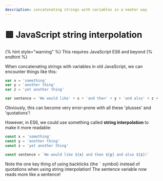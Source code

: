 ```yaml
---
description: concatenating strings with variables in a neater way
---
```


# 🟨 JavaScript string interpolation

{% hint style="warning" %}
This requires JavaScript ES6 and beyond
{% endhint %}

When concatenating strings with variables in old JavaScript, we can encounter things like this:

```javascript
var x = 'something'
var y = 'another thing'
var z = 'yet another thing'

var sentence = 'We would like' + x + 'and then' + y + 'and also' + z + '!';
```

Obviously, this can become very error-prone with all these 'plusses' and 'quotations'!

However, in ES6, we could use something called **string interpolation** to make it more readable:

```javascript
const x = 'something'
const y = 'another thing'
const z = 'yet another thing'

const sentence = `We would like ${x} and then ${y} and also ${z}!`
```

Note the one key thing of using backticks (the `` ` `` symbol) instead of quotations when using string interpolation! The sentence variable now reads more like a sentence!
